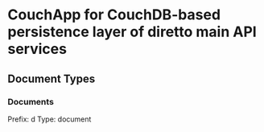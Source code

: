 # CouchApp for CouchDB-based persistence layer of diretto main API services

## Document Types

### Documents
Prefix: d
Type: document
